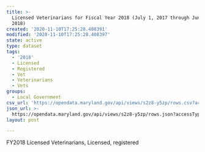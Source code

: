 ```yaml
---
title: >-
  Licensed Veterinarians for Fiscal Year 2018 (July 1, 2017 through June 30,
  2018)
created: '2020-11-10T17:25:28.408391'
modified: '2020-11-10T17:25:28.408397'
state: active
type: dataset
tags:
  - '2018'
  - Licensed
  - Registered
  - Vet
  - Veterinarians
  - Vets
groups:
  - Local Government
csv_url: 'https://opendata.maryland.gov/api/views/s2z8-y5zp/rows.csv?accessType=DOWNLOAD'
json_url: >-
  https://opendata.maryland.gov/api/views/s2z8-y5zp/rows.json?accessType=DOWNLOAD
layout: post

---
```

FY2018 Licensed Veterinarians, Licensed, registered
